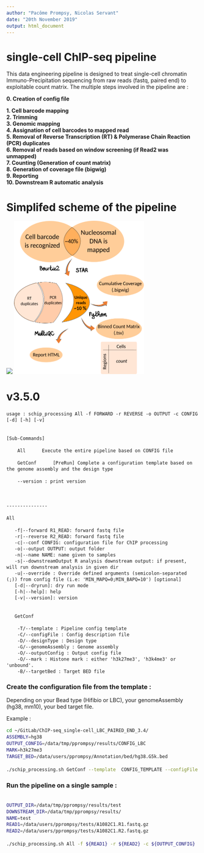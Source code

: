 ```yaml
---
author: "Pacôme Prompsy, Nicolas Servant"
date: "20th November 2019"
output: html_document
---
```


# single-cell ChIP-seq pipeline
This data engineering pipeline is designed to treat single-cell chromatin Immuno-Precipitation 
sequencing from raw reads (fastq, paired end) to exploitable count matrix.
The multiple steps involved in the pipeline are :

**0. Creation of config file**  
  
**1. Cell barcode mapping**  
**2. Trimming**  
**3. Genomic mapping**  
**4. Assignation of cell barcodes to mapped read**  
**5. Removal of Reverse Transcription (RT) & Polymerase Chain Reaction (PCR) duplicates**  
**6. Removal of reads based on window screening (if Read2 was unmapped)**  
**7. Counting (Generation of count matrix)**  
**8. Generation of coverage file (bigwig)**  
**9. Reporting**  
**10. Downstream R automatic analysis**  


# Simplifed scheme of the pipeline
![]("www/Simplified_pipeline.png")
<img src="www/Simplified_pipeline.png"  width="340" height="400">
# v3.5.0

```
usage : schip_processing All -f FORWARD -r REVERSE -o OUTPUT -c CONFIG [-d] [-h] [-v]


[Sub-Commands] 

	All		 Execute the entire pipeline based on CONFIG file
	
	GetConf		 [PreRun] Complete a configuration template based on the genome assembly and the design type
	
	--version : print version



---------------

All

   -f|--forward R1_READ: forward fastq file
   -r|--reverse R2_READ: forward fastq file
   -c|--conf CONFIG: configuration file for ChIP processing
   -o|--output OUTPUT: output folder
   -n|--name NAME: name given to samples
   -s|--downstreamOutput R analysis downstream output: if present, will run downstream analysis in given dir
   -u|--override : Override defined arguments (semicolon-separated (;)) from config file (i.e: 'MIN_MAPQ=0;MIN_BAPQ=10') [optional]
   [-d|--dryrun]: dry run mode
   [-h|--help]: help
   [-v|--version]: version

   
   GetConf
   
   	-T/--template : Pipeline config template
	-C/--configFile : Config description file
	-D/--designType : Design type
	-G/--genomeAssembly : Genome assembly
	-O/--outputConfig : Output config file
	-O/--mark : Histone mark : either 'h3k27me3', 'h3k4me3' or 'unbound'. 
	-B/--targetBed : Target BED file

```

### Create the configuration file from the template :

Depending on your Bead type (Hifibio or LBC), your genomeAssembly (hg38, mm10), your bed target file.

Example : 

```bash 
cd ~/GitLab/ChIP-seq_single-cell_LBC_PAIRED_END_3.4/
ASSEMBLY=hg38
OUTPUT_CONFIG=/data/tmp/pprompsy/results/CONFIG_LBC
MARK=h3k27me3
TARGET_BED=/data/users/pprompsy/Annotation/bed/hg38.G5k.bed

./schip_processing.sh GetConf --template  CONFIG_TEMPLATE --configFile species_design_configs.csv --designType LBC --genomeAssembly ${ASSEMBLY} --outputConfig ${OUTPUT_CONFIG} --mark ${MARK} --targetBed ${TARGET_BED}


```

### Run the pipeline on a single sample :

```bash 

OUTPUT_DIR=/data/tmp/pprompsy/results/test
DOWNSTREAM_DIR=/data/tmp/pprompsy/results/
NAME=test
READ1=/data/users/pprompsy/tests/A1082C1.R1.fastq.gz
READ2=/data/users/pprompsy/tests/A1082C1.R2.fastq.gz

./schip_processing.sh All -f ${READ1} -r ${READ2} -c ${OUTPUT_CONFIG}  -o ${OUTPUT_DIR} --name ${NAME} -s ${DOWNSTREAM_DIR}

```


